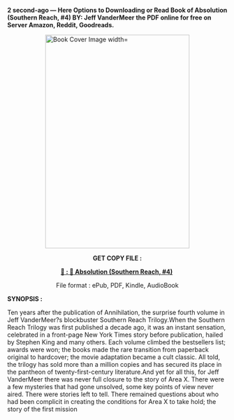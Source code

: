 <p><strong>2 second-ago &mdash; Here Options to Downloading or Read Book of Absolution (Southern Reach, #4) BY: Jeff VanderMeer the PDF online for free on Server Amazon, Reddit, Goodreads.</strong></p><p><a href="https://uk.ebookarea.xyz/?book=210367505-absolution"><img style="display: block; margin-left: auto; margin-right: auto;" src="https://i.gr-assets.com/images/S/compressed.photo.goodreads.com/books/1712258927l/210367505.jpg" alt="Book Cover Image width=" width="330" height="488" /></a></p><p style="text-align: center;"><strong>GET COPY FILE :</strong></p><p style="text-align: center;"><strong><a href="https://uk.ebookarea.xyz/?book=210367505-absolution" target="_blank" rel="noopener">📢 : 🔗 Absolution (Southern Reach, #4)</a>&nbsp;</strong></p><p style="text-align: center;">File format : ePub, PDF, Kindle, AudioBook</p><p><strong>SYNOPSIS :</strong></p><p>Ten years after the publication of Annihilation, the surprise fourth volume in Jeff VanderMeer?s blockbuster Southern Reach Trilogy.When the Southern Reach Trilogy was first published a decade ago, it was an instant sensation, celebrated in a front-page New York Times story before publication, hailed by Stephen King and many others. Each volume climbed the bestsellers list; awards were won; the books made the rare transition from paperback original to hardcover; the movie adaptation became a cult classic. All told, the trilogy has sold more than a million copies and has secured its place in the pantheon of twenty-first-century literature.And yet for all this, for Jeff VanderMeer there was never full closure to the story of Area X. There were a few mysteries that had gone unsolved, some key points of view never aired. There were stories left to tell. There remained questions about who had been complicit in creating the conditions for Area X to take hold; the story of the first mission </p>
